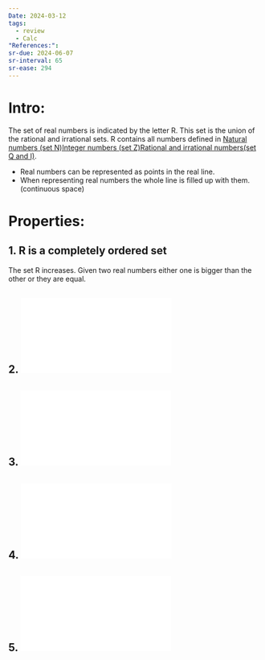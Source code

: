 ```yaml
---
Date: 2024-03-12
tags:
  - review
  - Calc
"References:":
sr-due: 2024-06-07
sr-interval: 65
sr-ease: 294
---
```

# Intro: 
The set of real numbers is indicated by the letter R. This set is the union of the rational and irrational sets. R contains all numbers defined in [Natural numbers (set N)](Natural%20numbers%20(set%20N).md)[Integer numbers (set Z)](Integer%20numbers%20(set%20Z).md)[Rational and irrational numbers(set Q and I)](Rational%20and%20irrational%20numbers(set%20Q%20and%20I).md). 

+ Real numbers can be represented as points in the real line. 
+ When representing real numbers the whole line is filled up with them. (continuous space)

# Properties: 
## 1.  R is a completely ordered set
The set R increases. Given two real numbers either one is bigger than the other or they are equal.
## 2. ![Absolute value of x](Absolute%20value%20of%20x.md)
## 3. ![Intervals](Intervals.md)
## 4. ![neighbourhoods](neighbourhoods.md)
## 5. ![Subsets of  R, Bounds, Supremum, máximum, infimum, minimum](Subsets%20of%20%20R,%20Bounds,%20Supremum,%20máximum,%20infimum,%20minimum.md)

